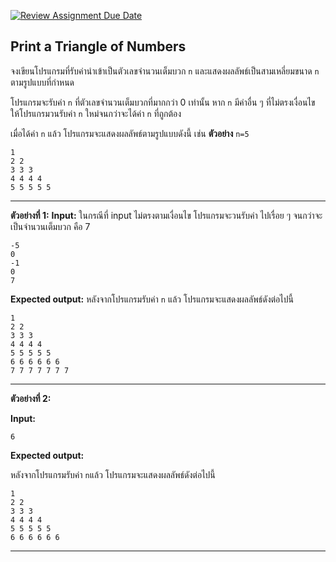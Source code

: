[![Review Assignment Due Date](https://classroom.github.com/assets/deadline-readme-button-22041afd0340ce965d47ae6ef1cefeee28c7c493a6346c4f15d667ab976d596c.svg)](https://classroom.github.com/a/GWaK4AE4)
## Print a Triangle of Numbers

จงเขียนโปรแกรมที่รับค่านำเข้าเป็นตัวเลขจำนวนเต็มบวก `n` และแสดงผลลัพธ์เป็นสามเหลี่ยมขนาด `n` ตามรูปแบบที่กำหนด

โปรแกรมจะรับค่า `n` ที่ตัวเลขจำนวนเต็มบวกที่มากกว่า 0 เท่านั้น หาก `n` มีค่าอื่น ๆ ที่ไม่ตรงเงื่อนไข ให้โปรแกรมวนรับค่า `n` ใหม่จนกว่าจะได้ค่า `n` ที่ถูกต้อง

เมื่อได้ค่า `n` แล้ว โปรแกรมจะแสดงผลลัพธ์ตามรูปแบบดังนี้ เช่น **ตัวอย่าง** `n=5`
```
1 
2 2 
3 3 3 
4 4 4 4 
5 5 5 5 5
```
<hr>

**ตัวอย่างที่ 1:**
**Input:**
ในกรณีที่ input ไม่ตรงตามเงื่อนไข โปรแกรมจะวนรับค่า ไปเรื่อย ๆ จนกว่าจะเป็นจำนวนเต็มบวก คือ 7
```
-5
0
-1
0
7
```
**Expected output:**
หลังจากโปรแกรมรับค่า `n` แล้ว โปรแกรมจะแสดงผลลัพธ์ดังต่อไปนี้
```
1 
2 2 
3 3 3 
4 4 4 4 
5 5 5 5 5 
6 6 6 6 6 6 
7 7 7 7 7 7 7 
```
<hr>

**ตัวอย่างที่ 2:**

**Input:** 
```
6
```
**Expected output:** 

หลังจากโปรแกรมรับค่า `n`แล้ว โปรแกรมจะแสดงผลลัพธ์ดังต่อไปนี้
```
1 
2 2 
3 3 3 
4 4 4 4 
5 5 5 5 5 
6 6 6 6 6 6 
```
<hr>
